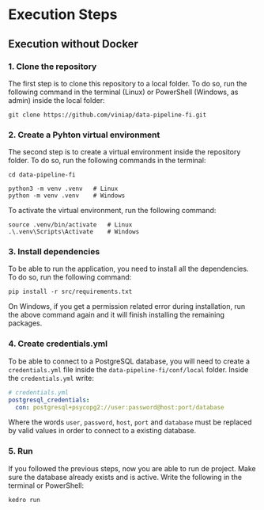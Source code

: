 # Execution Steps

## Execution without Docker

### 1. Clone the repository
The first step is to clone this repository to a local folder. To do so, run the following command in the terminal (Linux) or PowerShell (Windows, as admin) inside the local folder:

```
git clone https://github.com/viniap/data-pipeline-fi.git
```

### 2. Create a Pyhton virtual environment
The second step is to create a virtual environment inside the repository folder. To do so, run the following commands in the terminal:

```
cd data-pipeline-fi

python3 -m venv .venv   # Linux
python -m venv .venv    # Windows
```

To activate the virtual environment, run the following command:

```
source .venv/bin/activate   # Linux
.\.venv\Scripts\Activate    # Windows
```

### 3. Install dependencies

To be able to run the application, you need to install all the dependencies. To do so, run the following command:

```
pip install -r src/requirements.txt
```

On Windows, if you get a permission related error during installation, run the above command again and it will finish installing the remaining packages.

### 4. Create credentials.yml

To be able to connect to a PostgreSQL database, you will need to create a `credentials.yml` file inside the `data-pipeline-fi/conf/local` folder. Inside the `credentials.yml` write:

``` yaml
# credentials.yml
postgresql_credentials:
  con: postgresql+psycopg2://user:password@host:port/database
```

Where the words `user`, `password`, `host`, `port` and `database` must be replaced by valid values in order to connect to a existing database.

### 5. Run

If you followed the previous steps, now you are able to run de project. Make sure the database already exists and is active. Write the following in the terminal or PowerShell:

```
kedro run
```
